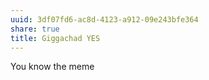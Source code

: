 ```yaml
---
uuid: 3df07fd6-ac8d-4123-a912-09e243bfe364
share: true
title: Giggachad YES
---
```

You know the meme